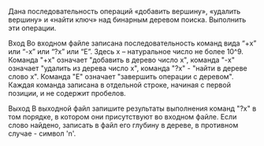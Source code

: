 Дана последовательность операций «добавить вершину», «удалить вершину» и «найти ключ» над бинарным деревом поиска. 
Выполнить эти операции.

Вход
Во входном файле записана последовательность команд вида “+x” или “-x” или “?x” или “E”. 
Здесь x – натуральное число не более 10^9. 
Команда "+x" означает "добавить в дерево число x", команда "-x" означает "удалить из дерева число x", команда "?x" - "найти в дереве слово x". 
Команда "E" означает "завершить операции с деревом". Каждая команда записана в отдельной строке, начиная с первой позиции, и не содержит пробелов.

Выход
В выходной файл запишите результаты выполнения команд "?x" в том порядке, в котором они присутствуют во входном файле. 
Если слово найдено, записать в файл его глубину в дереве, в противном случае - символ 'n'. 
